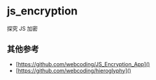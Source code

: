 # js_encryption

探究 JS 加密

## 其他参考

- [https://github.com/webcoding/JS_Encryption_App]()
- [https://github.com/webcoding/hieroglyphy]()
